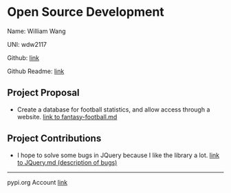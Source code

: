 # Open Source Development

Name: William Wang

UNI: wdw2117

Github: [link](https://github.com/cocobird1)

Github Readme: [link](https://github.com/cocobird1/cocobird1/blob/main/README.md)

## Project Proposal

- Create a database for football statistics, and allow access through a website. [link to fantasy-football.md](../projects/python/fantasy-football.md)

## Project Contributions

- I hope to solve some bugs in JQuery because I like the library a lot. [link to JQuery.md (description of bugs)](../projects/javascript/JQuery.md)
 
---

pypi.org Account [link](https://pypi.org/user/cocobird1/)
